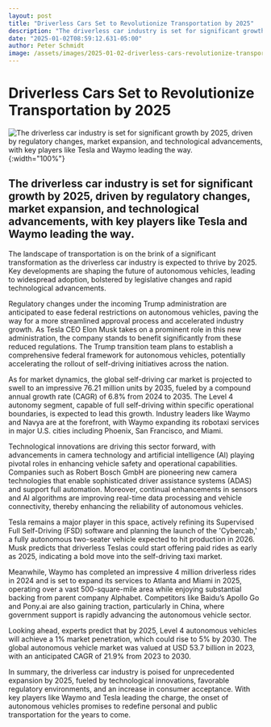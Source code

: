 ```yaml
---
layout: post
title: "Driverless Cars Set to Revolutionize Transportation by 2025"
description: "The driverless car industry is set for significant growth by 2025, driven by regulatory changes, market expansion, and technological advancements, with key players like Tesla and Waymo leading the way."
date: "2025-01-02T08:59:12.631-05:00"
author: Peter Schmidt
image: /assets/images/2025-01-02-driverless-cars-revolutionize-transportation-by-2025.webp
---
```

# Driverless Cars Set to Revolutionize Transportation by 2025
![The driverless car industry is set for significant growth by 2025, driven by regulatory changes, market expansion, and technological advancements, with key players like Tesla and Waymo leading the way.]( {{page.image}} ){:width="100%"}
## The driverless car industry is set for significant growth by 2025, driven by regulatory changes, market expansion, and technological advancements, with key players like Tesla and Waymo leading the way.
The landscape of transportation is on the brink of a significant transformation as the driverless car industry is expected to thrive by 2025. Key developments are shaping the future of autonomous vehicles, leading to widespread adoption, bolstered by legislative changes and rapid technological advancements.

Regulatory changes under the incoming Trump administration are anticipated to ease federal restrictions on autonomous vehicles, paving the way for a more streamlined approval process and accelerated industry growth. As Tesla CEO Elon Musk takes on a prominent role in this new administration, the company stands to benefit significantly from these reduced regulations. The Trump transition team plans to establish a comprehensive federal framework for autonomous vehicles, potentially accelerating the rollout of self-driving initiatives across the nation.

As for market dynamics, the global self-driving car market is projected to swell to an impressive 76.21 million units by 2035, fueled by a compound annual growth rate (CAGR) of 6.8% from 2024 to 2035. The Level 4 autonomy segment, capable of full self-driving within specific operational boundaries, is expected to lead this growth. Industry leaders like Waymo and Navya are at the forefront, with Waymo expanding its robotaxi services in major U.S. cities including Phoenix, San Francisco, and Miami.

Technological innovations are driving this sector forward, with advancements in camera technology and artificial intelligence (AI) playing pivotal roles in enhancing vehicle safety and operational capabilities. Companies such as Robert Bosch GmbH are pioneering new camera technologies that enable sophisticated driver assistance systems (ADAS) and support full automation. Moreover, continual enhancements in sensors and AI algorithms are improving real-time data processing and vehicle connectivity, thereby enhancing the reliability of autonomous vehicles.

Tesla remains a major player in this space, actively refining its Supervised Full Self-Driving (FSD) software and planning the launch of the 'Cybercab,' a fully autonomous two-seater vehicle expected to hit production in 2026. Musk predicts that driverless Teslas could start offering paid rides as early as 2025, indicating a bold move into the self-driving taxi market.

Meanwhile, Waymo has completed an impressive 4 million driverless rides in 2024 and is set to expand its services to Atlanta and Miami in 2025, operating over a vast 500-square-mile area while enjoying substantial backing from parent company Alphabet. Competitors like Baidu’s Apollo Go and Pony.ai are also gaining traction, particularly in China, where government support is rapidly advancing the autonomous vehicle sector.

Looking ahead, experts predict that by 2025, Level 4 autonomous vehicles will achieve a 1% market penetration, which could rise to 5% by 2030. The global autonomous vehicle market was valued at USD 53.7 billion in 2023, with an anticipated CAGR of 21.9% from 2023 to 2030.

In summary, the driverless car industry is poised for unprecedented expansion by 2025, fueled by technological innovations, favorable regulatory environments, and an increase in consumer acceptance. With key players like Waymo and Tesla leading the charge, the onset of autonomous vehicles promises to redefine personal and public transportation for the years to come.